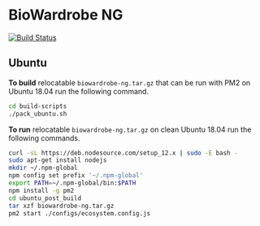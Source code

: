 # BioWardrobe NG
[![Build Status](https://travis-ci.org/Barski-lab/biowardrobe-ng.svg?branch=master)](https://travis-ci.org/Barski-lab/biowardrobe-ng)

## Ubuntu

**To build** relocatable `biowardrobe-ng.tar.gz` that can be run with PM2 on Ubuntu 18.04 run the following command.
   ```bash
   cd build-scripts
   ./pack_ubuntu.sh
   ```

**To run** relocatable `biowardrobe-ng.tar.gz` on clean Ubuntu 18.04 run the following commands.
   ```bash
   curl -sL https://deb.nodesource.com/setup_12.x | sudo -E bash -
   sudo apt-get install nodejs
   mkdir ~/.npm-global
   npm config set prefix '~/.npm-global'
   export PATH=~/.npm-global/bin:$PATH
   npm install -g pm2
   cd ubuntu_post_build
   tar xzf biowardrobe-ng.tar.gz
   pm2 start ./configs/ecosystem.config.js
   ```